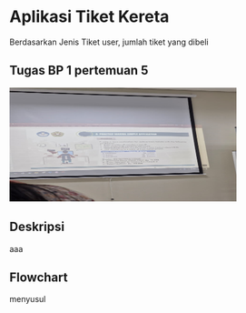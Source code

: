 # Aplikasi Tiket Kereta
Berdasarkan Jenis Tiket user, jumlah tiket yang dibeli
## Tugas BP 1 pertemuan 5
<img src="tugasTiketKereta.png" alt="foto tugas kereta" width="400" height="200"/>

## Deskripsi
aaa

## Flowchart
menyusul
